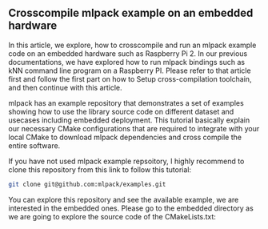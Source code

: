 ## Crosscompile mlpack example on an embedded hardware

In this article, we explore, how to crosscompile and run an mlpack example code
on an embedded hardware such as Raspberry Pi 2. In our previous documentations,
we have explored how to run mlpack bindings such as kNN command line program on
a Raspberry PI. Please refer to that article first and follow the first
part on how to Setup cross-compilation toolchain, and then continue with this
article.

mlpack has an example repository that demonstrates a set of examples showing how
to use the library source code on different dataset and usecases including
embedded deployment. This tutorial basically explain our necessary CMake configurations
that are required to integrate with your local CMake to download mlpack
dependencies and cross compile the entire software.

If you have not used mlpack example repsoitory, I highly recommend to clone
this repository from this link to follow this tutorial:

```sh
git clone git@github.com:mlpack/examples.git
```

You can explore this repository and see the available example, we are
interested in the embedded ones. Please go to the embedded directory as we are
going to explore the source code of the CMakeLists.txt:


